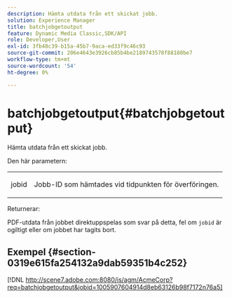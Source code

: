 ```yaml
---
description: Hämta utdata från ett skickat jobb.
solution: Experience Manager
title: batchjobgetoutput
feature: Dynamic Media Classic,SDK/API
role: Developer,User
exl-id: 3fb48c39-b15a-45b7-9aca-ed33f9c46c93
source-git-commit: 206e4643e3926cb85b4be2189743578f88180be7
workflow-type: tm+mt
source-wordcount: '54'
ht-degree: 0%

---
```


# batchjobgetoutput{#batchjobgetoutput}

Hämta utdata från ett skickat jobb.

Den här parametern:

<table id="simpletable_D8AA325968AD4FAEA7B214F0CBBF3F08"> 
 <tr class="strow"> 
  <td class="stentry"> <p> <span class="codeph"> jobid  </span> </p> </td> 
  <td class="stentry"> <p>Jobb-ID som hämtades vid tidpunkten för överföringen. </p> </td> 
 </tr> 
</table>

Returnerar:

PDF-utdata från jobbet direktuppspelas som svar på detta, fel om `jobid` är ogiltigt eller om jobbet har tagits bort.

## Exempel {#section-0319e615fa254132a9dab59351b4c252}

[!DNL http://scene7.adobe.com:8080/is/agm/AcmeCorp?req=batchjobgetoutput&jobid=1005907604914d8eb63126b98f7172n76a5]
